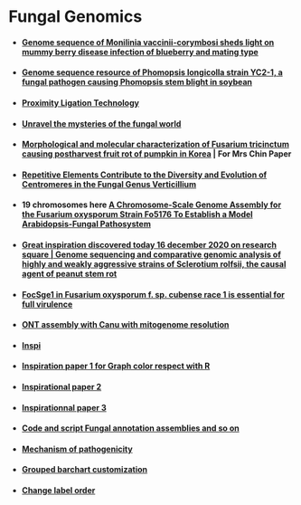 # Fungal Genomics 

- #### [Genome sequence of Monilinia vaccinii-corymbosi sheds light on mummy berry disease infection of blueberry and mating type](https://academic.oup.com/g3journal/article-abstract/11/2/jkaa052/6062400)

- #### [Genome sequence resource of Phomopsis longicolla strain YC2-1, a fungal pathogen causing Phomopsis stem blight in soybean](https://apsjournals.apsnet.org/doi/10.1094/MPMI-12-20-0340-A)

- #### [Proximity Ligation Technology](http://phasegenomics.com/technology/proximity-ligation/)

- #### [Unravel the mysteries of the fungal world](https://phasegenomics.com/applications/metagenomics-microbiology/fungal-genomics/?utm_campaign=Fungus%20February%202021&utm_medium=email&_hsmi=113150619&_hsenc=p2ANqtz-_SZRFVKn-8UsWiMOFIiRSt3ucnPZZvW39SxFCqLZ2QdDeF65Vu7CSQMk1PlV3vy4oHX3oJdSFbXFqvzwjI0obu2rJVdQ&utm_content=113150619&utm_source=hs_email)


- #### [Morphological and molecular characterization of Fusarium tricinctum causing postharvest fruit rot of pumpkin in Korea](https://link.springer.com/article/10.1007/s10327-018-0803-6) |  For Mrs Chin Paper


- #### [Repetitive Elements Contribute to the Diversity and Evolution of Centromeres in the Fungal Genus Verticillium](https://mbio.asm.org/content/11/5/e01714-20)





- #### 19 chromosomes here [A Chromosome-Scale Genome Assembly for the Fusarium oxysporum Strain Fo5176 To Establish a Model Arabidopsis-Fungal Pathosystem](https://www.g3journal.org/content/10/10/3549.long)


- #### [Great inspiration discovered today 16 december 2020 on research square |  Genome sequencing and comparative genomic analysis of highly and weakly aggressive strains of Sclerotium rolfsii, the causal agent of peanut stem rot](https://assets.researchsquare.com/files/rs-38224/v2/9acd3546-03af-4b93-8e48-085d43b35327.pdf)

- #### [FocSge1 in Fusarium oxysporum f. sp. cubense race 1 is essential for full virulence](https://bmcmicrobiol.biomedcentral.com/articles/10.1186/s12866-020-01936-y)

- #### [ONT assembly with Canu with mitogenome resolution](https://academic.oup.com/gigascience/article/9/9/giaa099/5908739)
- #### [Inspi](https://link.springer.com/article/10.1186/gb-2010-11-7-r73)

- #### [Inspiration paper 1 for Graph color respect with R  ](https://bmcgenomics.biomedcentral.com/articles/10.1186/s12864-020-06871-w)
- #### [Inspirational paper 2](https://imafungus.biomedcentral.com/articles/10.1186/s43008-019-0011-9)
- #### [Inspirationnal paper 3](https://www.nature.com/articles/s41598-018-30335-7)
- #### [Code and script Fungal annotation assemblies and so on](https://gitlab.gwdg.de/alice.feurtey/genome_architecture_zymoseptoria)
- #### [Mechanism of pathogenicity](https://books.google.fr/books?hl=fr&lr=&id=wGgCEAAAQBAJ&oi=fnd&pg=PA185&dq=NBS-LRR+gene+cloning+plant+disease+resistance&ots=pwwZ21T0-W&sig=yZRXOuy_gzvH6aC-TSjfgZoU0Sg#v=onepage&q=NBS-LRR%20gene%20cloning%20plant%20disease%20resistance&f=false)

- #### [Grouped barchart customization](https://www.r-graph-gallery.com/48-grouped-barplot-with-ggplot2.html)
- #### [Change label order](https://www.datanovia.com/en/fr/blog/ggplot-comment-changer-lordre-des-legendes/)

